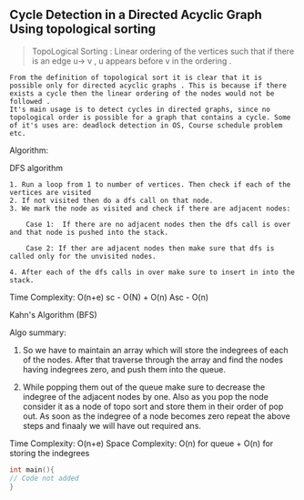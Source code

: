 ## Cycle Detection in a Directed Acyclic Graph Using topological sorting

> TopoLogical Sorting :  Linear ordering of the vertices such that if there is an edge u-> v , u  appears before v in the ordering .


```
From the definition of topological sort it is clear that it is possible only for directed acyclic graphs . This is because if there exists a cycle then the linear ordering of the nodes would not be followed .
It's main usage is to detect cycles in directed graphs, since no topological order is possible for a graph that contains a cycle. Some of it's uses are: deadlock detection in OS, Course schedule problem etc.
```

Algorithm: 

DFS algorithm
```
1. Run a loop from 1 to number of vertices. Then check if each of the vertices are visited
2. If not visited then do a dfs call on that node.
3. We mark the node as visited and check if there are adjacent nodes:

	Case 1:  If there are no adjacent nodes then the dfs call is over and that node is pushed into the stack.

	Case 2: If ther are adjacent nodes then make sure that dfs is called only for the unvisited nodes.

4. After each of the dfs calls in over make sure to insert in into the stack.
```
Time Complexity: O(n+e)
sc - O(N) + O(n) 
Asc - O(n)


Kahn's Algorithm (BFS) 

Algo summary: 

1. So we have to maintain an array which will store the indegrees of each of the nodes.
After that traverse through the array and find the nodes having indegrees zero, and push 
them into the queue. 

2. While popping them out of the queue make sure to decrease the indegree of the adjacent nodes by one. Also as you pop the node consider it as a node of topo sort and store them in their order of pop out. As soon as the indegree of a node becomes zero repeat the above steps and finaaly we will have out required ans.


Time Complexity: O(n+e)
Space Complexity: O(n) for queue +  O(n) for storing the indegrees 
```cpp
int main(){
// Code not added
}
```
